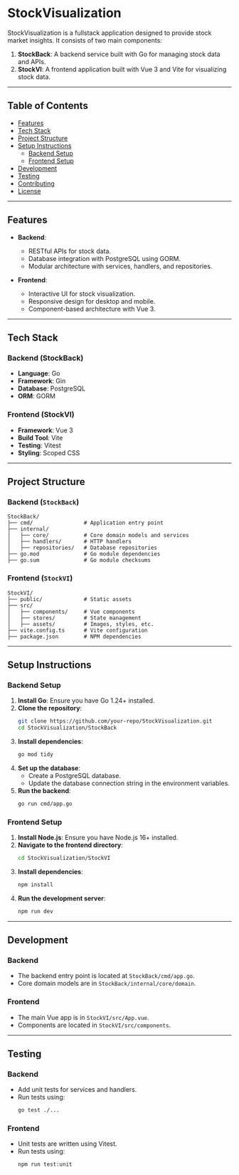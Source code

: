 
# StockVisualization

StockVisualization is a fullstack application designed to provide stock market insights. It consists of two main components:

1. **StockBack**: A backend service built with Go for managing stock data and APIs.
2. **StockVI**: A frontend application built with Vue 3 and Vite for visualizing stock data.

---

## Table of Contents

- [Features](#features)
- [Tech Stack](#tech-stack)
- [Project Structure](#project-structure)
- [Setup Instructions](#setup-instructions)
  - [Backend Setup](#backend-setup)
  - [Frontend Setup](#frontend-setup)
- [Development](#development)
- [Testing](#testing)
- [Contributing](#contributing)
- [License](#license)

---

## Features

- **Backend**:
  - RESTful APIs for stock data.
  - Database integration with PostgreSQL using GORM.
  - Modular architecture with services, handlers, and repositories.

- **Frontend**:
  - Interactive UI for stock visualization.
  - Responsive design for desktop and mobile.
  - Component-based architecture with Vue 3.

---

## Tech Stack

### Backend (StockBack)
- **Language**: Go
- **Framework**: Gin
- **Database**: PostgreSQL
- **ORM**: GORM

### Frontend (StockVI)
- **Framework**: Vue 3
- **Build Tool**: Vite
- **Testing**: Vitest
- **Styling**: Scoped CSS

---

## Project Structure

### Backend (`StockBack`)

```
StockBack/
├── cmd/                # Application entry point
├── internal/
│   ├── core/           # Core domain models and services
│   ├── handlers/       # HTTP handlers
│   ├── repositories/   # Database repositories
├── go.mod              # Go module dependencies
├── go.sum              # Go module checksums
```

### Frontend (`StockVI`)
```
StockVI/
├── public/             # Static assets
├── src/
│   ├── components/     # Vue components
│   ├── stores/         # State management
│   ├── assets/         # Images, styles, etc.
├── vite.config.ts      # Vite configuration
├── package.json        # NPM dependencies
```

---

## Setup Instructions

### Backend Setup

1. **Install Go**: Ensure you have Go 1.24+ installed.
2. **Clone the repository**:
   ```sh
   git clone https://github.com/your-repo/StockVisualization.git
   cd StockVisualization/StockBack
   ```
3. **Install dependencies**:
   ```sh
   go mod tidy
   ```
4. **Set up the database**:
   - Create a PostgreSQL database.
   - Update the database connection string in the environment variables.
5. **Run the backend**:
   ```sh
   go run cmd/app.go
   ```

### Frontend Setup

1. **Install Node.js**: Ensure you have Node.js 16+ installed.
2. **Navigate to the frontend directory**:
   ```sh
   cd StockVisualization/StockVI
   ```
3. **Install dependencies**:
   ```sh
   npm install
   ```
4. **Run the development server**:
   ```sh
   npm run dev
   ```

---

## Development

### Backend
- The backend entry point is located at `StockBack/cmd/app.go`.
- Core domain models are in `StockBack/internal/core/domain`.

### Frontend
- The main Vue app is in `StockVI/src/App.vue`.
- Components are located in `StockVI/src/components`.

---

## Testing

### Backend
- Add unit tests for services and handlers.
- Run tests using:
  ```sh
  go test ./...
  ```

### Frontend
- Unit tests are written using Vitest.
- Run tests using:
  ```sh
  npm run test:unit
  ```

